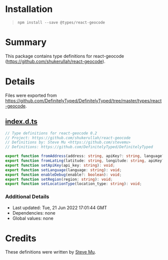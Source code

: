 # Installation
> `npm install --save @types/react-geocode`

# Summary
This package contains type definitions for react-geocode (https://github.com/shukerullah/react-geocode).

# Details
Files were exported from https://github.com/DefinitelyTyped/DefinitelyTyped/tree/master/types/react-geocode.
## [index.d.ts](https://github.com/DefinitelyTyped/DefinitelyTyped/tree/master/types/react-geocode/index.d.ts)
````ts
// Type definitions for react-geocode 0.2
// Project: https://github.com/shukerullah/react-geocode
// Definitions by: Steve Mu <https://github.com/stevemu>
// Definitions: https://github.com/DefinitelyTyped/DefinitelyTyped

export function fromAddress(address: string, apiKey?: string, language?: string, region?: string): Promise<any>;
export function fromLatLng(latitude: string, longitude: string, apiKey?: string, language?: string, region?: string): Promise<any>;
export function setApiKey(api_key: string): void;
export function setLanguage(language: string): void;
export function enableDebug(enable?: boolean): void;
export function setRegion(region: string): void;
export function setLocationType(location_type: string): void;

````

### Additional Details
 * Last updated: Tue, 21 Jun 2022 17:01:44 GMT
 * Dependencies: none
 * Global values: none

# Credits
These definitions were written by [Steve Mu](https://github.com/stevemu).
